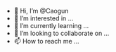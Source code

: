 - 👋 Hi, I’m @Caogun
- 👀 I’m interested in ...
- 🌱 I’m currently learning ...
- 💞️ I’m looking to collaborate on ...
- 📫 How to reach me ...

<!---
Caogun/Caogun is a ✨ special ✨ repository because its `README.md` (this file) appears on your GitHub profile.
You can click the Preview link to take a look at your changes.
--->
